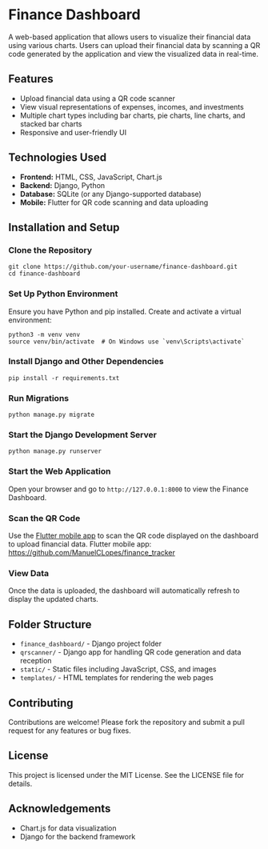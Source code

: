 # Finance Dashboard

A web-based application that allows users to visualize their financial data using various charts. Users can upload their financial data by scanning a QR code generated by the application and view the visualized data in real-time.

## Features

- Upload financial data using a QR code scanner
- View visual representations of expenses, incomes, and investments
- Multiple chart types including bar charts, pie charts, line charts, and stacked bar charts
- Responsive and user-friendly UI

## Technologies Used

- **Frontend:** HTML, CSS, JavaScript, Chart.js
- **Backend:** Django, Python
- **Database:** SQLite (or any Django-supported database)
- **Mobile:** Flutter for QR code scanning and data uploading

## Installation and Setup

### Clone the Repository

    git clone https://github.com/your-username/finance-dashboard.git
    cd finance-dashboard

### Set Up Python Environment

Ensure you have Python and pip installed. Create and activate a virtual environment:

    python3 -m venv venv
    source venv/bin/activate  # On Windows use `venv\Scripts\activate`

### Install Django and Other Dependencies

    pip install -r requirements.txt

### Run Migrations

    python manage.py migrate

### Start the Django Development Server

    python manage.py runserver

### Start the Web Application

Open your browser and go to `http://127.0.0.1:8000` to view the Finance Dashboard.

### Scan the QR Code

Use the [Flutter mobile app](https://github.com/ManuelCLopes/finance_tracker) to scan the QR code displayed on the dashboard to upload financial data.
Flutter mobile app: https://github.com/ManuelCLopes/finance_tracker

### View Data

Once the data is uploaded, the dashboard will automatically refresh to display the updated charts.

## Folder Structure

- `finance_dashboard/` - Django project folder
- `qrscanner/` - Django app for handling QR code generation and data reception
- `static/` - Static files including JavaScript, CSS, and images
- `templates/` - HTML templates for rendering the web pages

## Contributing

Contributions are welcome! Please fork the repository and submit a pull request for any features or bug fixes.

## License

This project is licensed under the MIT License. See the LICENSE file for details.

## Acknowledgements

- Chart.js for data visualization
- Django for the backend framework
